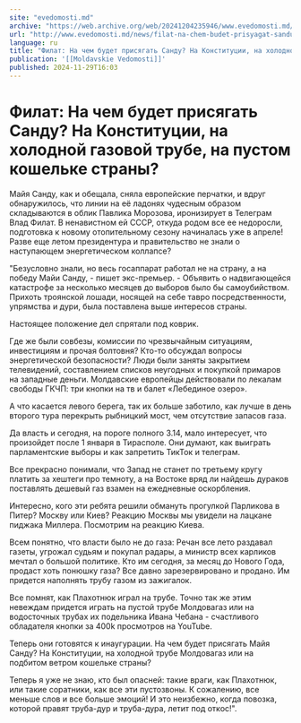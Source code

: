```yaml
---
site: "evedomosti.md"
archive: "https://web.archive.org/web/20241204235946/www.evedomosti.md/news/filat-na-chem-budet-prisyagat-sandu-na-konstitucii-na-holodn"
url: "http://www.evedomosti.md/news/filat-na-chem-budet-prisyagat-sandu-na-konstitucii-na-holodn"
language: ru
title: "Филат: На чем будет присягать Санду? На Конституции, на холодной газовой трубе, на пустом кошельке страны?"
publication: '[[Moldavskie Vedomosti]]'
published: 2024-11-29T16:03
---
```


# Филат: На чем будет присягать Санду? На Конституции, на холодной газовой трубе, на пустом кошельке страны?

Майя Санду, как и обещала, сняла европейские перчатки, и вдруг обнаружилось, что линии на её ладонях чудесным образом складываются в облик Павлика Морозова, иронизирует в Телеграм Влад Филат. В ненавистном ей СССР, откуда родом все ее недоросли, подготовка к новому отопительному сезону начиналась уже в апреле! Разве еще летом президентура и правительство не знали о наступающем энергетическом коллапсе?

"Безусловно знали, но весь госаппарат работал не на страну, а на победу Майи Санду, - пишет экс-премьер. - Объявить о надвигающейся катастрофе за несколько месяцев до выборов было бы самоубийством. Прихоть троянской лошади, носящей на себе тавро посредственности, упрямства и дури, была поставлена выше интересов страны.

Настоящее положение дел спрятали под коврик.

Где же были совбезы, комиссии по чрезвычайным ситуациям, инвестициям и прочая болтовня? Кто-то обсуждал вопросы энергетической безопасности? Люди были заняты закрытием телевидений, составлением списков неугодных и покупкой примаров на западные деньги. Молдавские европейцы действовали по лекалам свободы ГКЧП: три кнопки на тв и балет «Лебединое озеро».

А что касается левого берега, так их больше заботило, как лучше в день второго тура перекрыть рыбницкий мост, чем отсутствие запасов газа.

Да власть и сегодня, на пороге полного 3.14, мало интересует, что произойдет после 1 января в Тирасполе. Они думают, как выиграть парламентские выборы и как запретить ТикТок и телеграм.

Все прекрасно понимали, что Запад не станет по третьему кругу платить за хештеги про темноту, а на Востоке вряд ли найдешь дураков поставлять дешевый газ взамен на ежедневные оскорбления.

Интересно, кого эти ребята решили обмануть прогулкой Парликова в Питер? Москву или Киев? Реакцию Москвы мы увидели на лацкане пиджака Миллера. Посмотрим на реакцию Киева.

Всем понятно, что власти было не до газа: Речан все лето раздавал газеты, угрожал судьям и покупал радары, а министр всех карликов мечтал о большой политике. Кто им сегодня, за месяц до Нового Года, продаст хоть понюшку газа? Все давно зарезервировано и продано. Им придется наполнять трубу газом из зажигалок.

Все помнят, как Плахотнюк играл на трубе. Точно так же этим невеждам придется играть на пустой трубе Молдовагаз или на водосточных трубах их подельника Ивана Чебана - счастливого обладателя кнопки за 400k просмотров на YouTube.

Теперь они готовятся к инаугурации. На чем будет присягать Майя Санду? На Конституции, на холодной трубе Молдовагаз или на подбитом ветром кошельке страны?

Теперь я уже не знаю, кто был опасней: такие враги, как Плахотнюк, или такие соратники, как все эти пустозвоны. К сожалению, все меньше слов и все больше эмоций! И это неизбежно, когда повозка, которой правят труба-дур и труба-дура, летит под откос!".